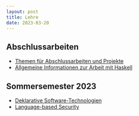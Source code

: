 ```yaml
---
layout: post
title: Lehre
date: 2023-03-20
---
```



## Abschlussarbeiten

- [Themen für Abschlussarbeiten und Projekte](student-projects.md) 
- [Allgemeine Informationen zur Arbeit mit Haskell](haskell.md)


## Sommersemester 2023

- [Deklarative Software-Technologien](2023/declarative-software-technologies.md)
- [Language-based Security](2023/language-based-security.md)

